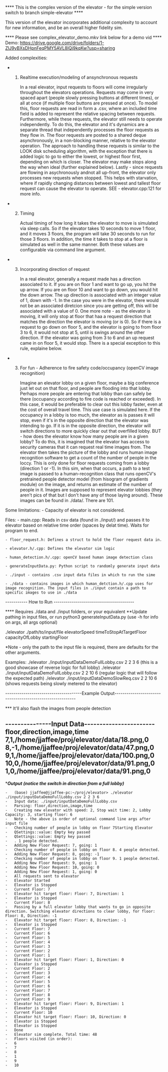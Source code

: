 
**** This is the complex version of the elevator - for the simple version switch to branch simple-elevator ****

This version of the elevator incorporates additional complexity to account for new information, and be an overall higher fidelity sim. 

**** Please see complex_elevator_demo.mkv link below for a demo vid ****
Demo:
https://drive.google.com/drive/folders/1-ZlJ9yBXsDHpnFeqPMY5AVL8lQj9kqKw?usp=sharing

Added complexities:

-    1. Realtime execution/modeling of ansynchronous requests

        In a real elevator, input requests to floors will come irregularly throughout the elevators operations.
    Requests may come in very spaced apart (people slowly pressing buttons at different times), or all at once (if multiple floor buttons are pressed at once).
    To model this, floor requests are read in form a .csv, where an included time field is added to represent the relative spacing between requests.
    Furthermore, while these requests, the elevator still needs to operate independently. To do this, the elevator and it's dynamics are a separate thread
    that independently processes the floor requests as they flow in. The floor requests are posted to a shared deque asynchronously, in a non-blocking manner, 
    relative to the elevator operation. The approach to handling these requests is similar to the LOOK disk scheduling algorithm, with the exception that
    there is added logic to go to either the lowest, or highest floor first, depending on which is closer. The elevator may make stops along the way when ideal (further explained below). Lastly - since requests are flowing in asychronously andnot all up-front,  the elevator only processes new requests when
    stopped. This helps with starvation, where if rapidly changing distances between lowest and tallest floor request can cause the elevator to operate. 
    SEE - elevator.cpp:121 for more info.

-   2. Timing

        Actual timing of how long it takes the elevator to move is simulated via sleep calls. So if the elevator takes 10 seconds to move 1 floor, and it
    moves 3 floors, the program will take 30 seconds to run for those 3 floors. In addition, the time it takes to stop at a floor is simulated as well in
    the same manner. Both these values are configurable via command line argument.
        

-   3. Incorporating direction of request

        In a real elevator, generally a request made has a direction associated to it. If you are on floor 1 and want to go up, you hit the up arrow.
    If you are on floor 10 and want to go down, you would hit the down arrow. The up direction is associated with an integer value of 1, down with -1.
    In the case you were in the elevator, there would not be an associated diretcion since you are getting off, this will be associated with a value of 0.
    One more note - as the elevator is moving, it will only stop at floor that haa a request direction that matches the direction the elevator is moving (or is 0). So if there is a request to go down on floor 5, and the elevator is going to from floor 3 to 6, it would not stop at 5, until is swings around 
    the other direction. If the elevator was going from 3 to 6 and an up request came in on floor 5, it would stop. There is a special exception to this rule,
    explaine below.

-   3. For fun - Adherence to fire safety code/occupancy (openCV image recognition)

        Imagine an elevator lobby on a given floor, maybe a big conference just let out on that floor, and people are flooding into that lobby. Perhaps
    more people are entering that lobby than can safely be there (occupancy according to fire code is reached or exceeded). In this case, it would be 
    preferable to clear out this lobby faster, even at the cost of overall travel time. This use case is simulated here. If the occupancy in a lobby is
    too much, the elevator as is passes it will stop, even if it's in the opposite direction that the elevator was intending to go. If it is in the opposite direction, the elevator will switch directions to more quickly clear out that overfilled lobby. BUT - how does the elevator know how many people are in a given lobby? To do this, it is imagined that the elevator has access to security cameras that it can request real time images from. The elevator then takes the picture of the lobby and runs human image recognition software to get a count of the number of people in the loccy. This is only done for floor requests coming from a lobby (direction 1 or -1). In this sim, when that occurs, a path to a test image is passed to a human-recognition class that runs openCV's pretrained people detector model (from hisogram of gradients module) on the image, and returns an estimate of the number of people in it. Images are supposed to represent elevator lobbies (they aren't pics of that but I don't have any of those laying around). These images can be found in ./data/. There are 101.

Some limitations:
    - Capacity of elevator is not considered.


Files:
    - main.cpp: Reads in csv data (found in ./input/) and passes it to elevator based on relative time order (spaces by delat time).
                    Waits for program to end.

    - floor_request.h: Defines a struct to hold the floor request data in.

    - elevator.h/.cpp: Defines the elevator sim logic

    - human_detection.h/.cpp: openCV based human image detection class

    - generateInputData.py: Python script to randomly generate input data

    - ./input - contains .csv input data files in which to run the sime

    - ./data - contains images in which human_detction.h/.cpp uses for image recognition. The input files in ./input contain a path to specific images to use in ./data


----------- How to Run ----------------------------------------

**** Requires ./data and ./input folders, or your equivalent
**Update pathing in input files, or run python3 generateInputData.py (use -h for info on args, all args optional)

./elevator ./path/to/input/file elevatorSpeed timeToStopAtTargetFloor capacityOfLobby startingFloor

*Note - only the path to the input file is required, there are defaults for the other arguments.

Examples:
./elevator ./input/inputDataDemoFullLobby.csv 2 2 3 6 (this is a good showcase of reverse logic for full lobby)
./elevator ./input/inputDataDemoFullLobby.csv 2 2 10 6  (regular logic that will follow the expected path)
./elevator ./input/inputDataDemoSlowReq.csv 2 2 10 6 (shows requests being slowly metered to the elevator)

--------------------------------------Example Output---------------------------------------------------------- 

*** It'll also flash the images from people detection

---------------Input Data-----------------------
floor,direction,image,time
7,1,/home/jjaffee/proj/elevator/data/18.png,0
8,-1,/home/jjaffee/proj/elevator/data/47.png,0
9,1,/home/jjaffee/proj/elevator/data/100.png,0
10,0,/home/jjaffee/proj/elevator/data/91.png,0
1,0,/home/jjaffee/proj/elevator/data/91.png,0
--------------------------------------------------

****Output (notice the switch in direction from a full lobby)***

    -   (base) jjaffee@jjaffee-pc:~/proj/elevator> ./elevator ./input/inputDataDemoFullLobby.csv 2 2 3 6
    -   Input data: ./input/inputDataDemoFullLobby.csv
    -   Parsing: floor,direction,image,time
    -   Creating new elevator with speed: 2, Stop wait time: 2, Lobby Capacity: 3, starting floor: 6
    -   Note - the above is order of optional command line args after input file
    -   Checking number of people in lobby on floor 7Starting Elevator
    -   QSettings::value: Empty key passed
    -   QSettings::value: Empty key passed
    -   . 1 people detected.
    -   Adding New Floor Request: 7, going: 1
    -   Checking number of people in lobby on floor 8. 4 people detected.
    -   Adding New Floor Request: 8, going: -1
    -   Checking number of people in lobby on floor 9. 1 people detected.
    -   Adding New Floor Request: 9, going: 1
    -   Adding New Floor Request: 10, going: 0
    -   Adding New Floor Request: 1, going: 0
    -   All requests sent to elevator
    -   Elevator Started
    -   Elevator is Stopped
    -   Current Floor: 7
    -   Elevator hit target floor: Floor: 7, Direction: 1
    -   Elevator is Stopped
    -   Current Floor: 8
    -   Passing by a full elevator lobby that wants to go in opposite direction. Switching elevator directions to clear lobby, for floor: Floor: 8, Direction: -1
    -   Elevator hit target floor: Floor: 8, Direction: -1
    -   Elevator is Stopped
    -   Current Floor: 7
    -   Current Floor: 6
    -   Current Floor: 5
    -   Current Floor: 4
    -   Current Floor: 3
    -   Current Floor: 2
    -   Current Floor: 1
    -   Elevator hit target floor: Floor: 1, Direction: 0
    -   Elevator is Stopped
    -   Current Floor: 2
    -   Current Floor: 3
    -   Current Floor: 4
    -   Current Floor: 5
    -   Current Floor: 6
    -   Current Floor: 7
    -   Current Floor: 8
    -   Current Floor: 9
    -   Elevator hit target floor: Floor: 9, Direction: 1
    -   Elevator is Stopped
    -   Current Floor: 10
    -   Elevator hit target floor: Floor: 10, Direction: 0
    -   Elevator is Stopped
    -   Elevator is Stopped
    -   Done
    -   Elevator sim complete. Total time: 48
    -   Floors visited (in order): 
    -   6
    -   7
    -   8
    -   1
    -   9
    -   10
